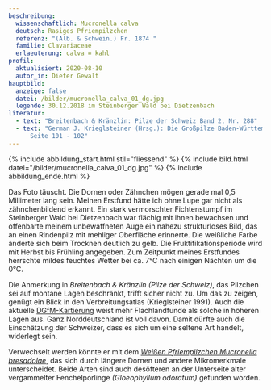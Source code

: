 ```yaml
---
beschreibung:
  wissenschaftlich: Mucronella calva
  deutsch: Rasiges Pfriempilzchen
  referenz: "(Alb. & Schwein.) Fr. 1874 "
  familie: Clavariaceae
  erlaeuterung: calva = kahl
profil:
  aktualisiert: 2020-08-10
  autor_in: Dieter Gewalt
hauptbild:
  anzeige: false
  datei: /bilder/mucronella_calva_01_dg.jpg
  legende: 30.12.2018 im Steinberger Wald bei Dietzenbach
literatur:
  - text: "Breitenbach & Kränzlin: Pilze der Schweiz Band 2, Nr. 288"
  - text: "German J. Krieglsteiner (Hrsg.): Die Großpilze Baden-Württembergs Band 1,
      Seite 101 - 102"
---
```

{% include abbildung_start.html stil="fliessend" %}
{% include bild.html datei="/bilder/mucronella_calva_01_dg.jpg" %}
{% include abbildung_ende.html %}

Das Foto täuscht. Die Dornen oder Zähnchen mögen gerade mal 0,5 Millimeter lang sein. Meinen Erstfund hätte ich ohne Lupe gar nicht als zähnchenbildend erkannt. Ein stark vermorschter Fichtenstumpf im Steinberger Wald bei Dietzenbach war flächig mit ihnen bewachsen und offenbarte meinem unbewaffneten Auge ein nahezu strukturloses Bild, das an einen Rindenpilz mit mehliger Oberfläche erinnerte. Die weißliche Farbe änderte sich beim Trocknen deutlich zu gelb. Die Fruktifikationsperiode wird mit Herbst bis Frühling angegeben. Zum Zeitpunkt meines Erstfundes herrschte mildes feuchtes Wetter bei ca. 7°C nach einigen Nächten um die 0°C.

Die Anmerkung in *Breitenbach & Kränzlin (Pilze der Schweiz)*, das Pilzchen sei auf montane Lagen beschränkt, trifft sicher nicht zu. Um das zu zeigen, genügt ein Blick in den Verbreitungsatlas (Krieglsteiner 1991). Auch die aktuelle [DGfM-Kartierung](http://www.pilze-deutschland.de/organismen/mucronella-calva-alb-schwein-fr-1874) weist mehr Flachlandfunde als solche in höheren Lagen aus. Ganz Norddeutschland ist voll davon. Damit dürfte auch die Einschätzung der Schweizer, dass es sich um eine seltene Art handelt, widerlegt sein.

Verwechselt werden könnte er mit dem *[Weißen Pfriempilzchen Mucronella bresadolae](/pilze/mucronella-bresadolae-weißes-pfriempilzchen)*, das sich durch längere Dornen und andere Mikromerkmale unterscheidet. Beide Arten sind auch desöfteren an der Unterseite alter vergammelter Fenchelporlinge *(Gloeophyllum odoratum)* gefunden worden.